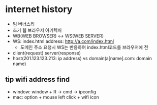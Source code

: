 # internet history
- 팀 버너스리
- 초기 웹 브라우저 아키텍처
- WB(WEB BROWSER) <-> WS(WEB SERVER)
- WS: index.html address: http://a.com/index.html
  - 도메인 주소 요청시 WS는 반응하여 index.html코드를 브라우저에 전
- client(request) server(response)
- host(201.123.123.213: ip address) vs domain(a[name].com: domain name)

## tip wifi address find
- window: window + R -> cmd -> ipconfig
- mac: option + mouse left click +  wifi icon